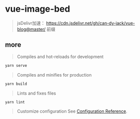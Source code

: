 # vue-image-bed

> jsDelivr加速： https://cdn.jsdelivr.net/gh/can-dy-jack/vue-blog@master/ 前缀

## more

> Compiles and hot-reloads for development

``` bash
yarn serve
```

> Compiles and minifies for production

``` bash
yarn build
```

> Lints and fixes files

``` bash
yarn lint
```

> Customize configuration
See [Configuration Reference](https://cli.vuejs.org/config/).
